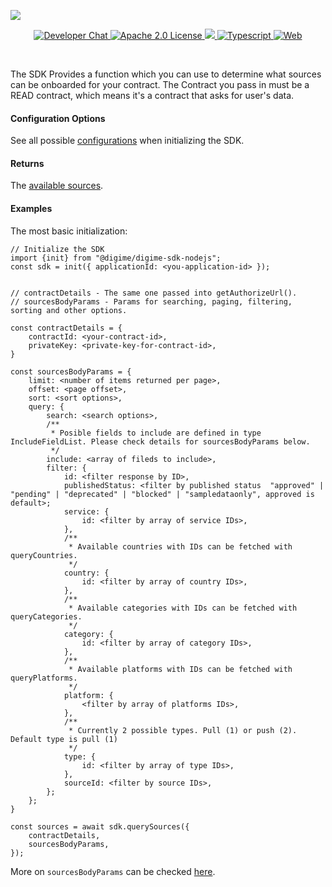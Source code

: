 ![](https://securedownloads.digi.me/partners/digime/SDKReadmeBanner.png)
<p align="center">
    <a href="https://developers.digi.me/slack/join">
        <img src="https://img.shields.io/badge/chat-slack-blueviolet.svg" alt="Developer Chat">
    </a>
    <a href="LICENSE">
        <img src="https://img.shields.io/badge/license-apache 2.0-blue.svg" alt="Apache 2.0 License">
    </a>
    <a href="#">
    	<img src="https://img.shields.io/badge/build-passing-brightgreen.svg">
    </a>
    <a href="https://www.typescriptlang.org/">
        <img src="https://img.shields.io/badge/language-typescript-ff69b4.svg" alt="Typescript">
    </a>
    <a href="https://developers.digi.me/">
        <img src="https://img.shields.io/badge/web-digi.me-red.svg" alt="Web">
    </a>
</p>

<br>

The SDK Provides a function which you can use to determine what sources can be onboarded for your contract.
The Contract you pass in must be a READ contract, which means it's a contract that asks for user's data.

#### Configuration Options
See all possible [configurations](../../../interfaces/Types.SDKConfiguration.html) when initializing the SDK.

#### Returns
The [available sources](../../../interfaces/Types.QuerySourcesResponse.html).

#### Examples
The most basic initialization:

```
// Initialize the SDK
import {init} from "@digime/digime-sdk-nodejs";
const sdk = init({ applicationId: <you-application-id> });


// contractDetails - The same one passed into getAuthorizeUrl().
// sourcesBodyParams - Params for searching, paging, filtering, sorting and other options.

const contractDetails = {
    contractId: <your-contract-id>,
    privateKey: <private-key-for-contract-id>,
}

const sourcesBodyParams = {
    limit: <number of items returned per page>,
    offset: <page offset>,
    sort: <sort options>,
    query: {
        search: <search options>,
        /**
         * Posible fields to include are defined in type IncludeFieldList. Please check details for sourcesBodyParams below.
         */
        include: <array of fileds to include>,
        filter: {
            id: <filter response by ID>,
            publishedStatus: <filter by published status  "approved" | "pending" | "deprecated" | "blocked" | "sampledataonly", approved is default>;
            service: {
                id: <filter by array of service IDs>,
            },
            /**
             * Available countries with IDs can be fetched with queryCountries.
             */
            country: {
                id: <filter by array of country IDs>,
            },
            /**
             * Available categories with IDs can be fetched with queryCategories.
             */
            category: {
                id: <filter by array of category IDs>,
            },
            /**
             * Available platforms with IDs can be fetched with queryPlatforms.
             */
            platform: {
                <filter by array of platforms IDs>,
            },
            /**
             * Currently 2 possible types. Pull (1) or push (2). Default type is pull (1)
             */
            type: {
                id: <filter by array of type IDs>,
            },
            sourceId: <filter by source IDs>,
        };
    };
}

const sources = await sdk.querySources({
    contractDetails,
    sourcesBodyParams,
});

```

More on `sourcesBodyParams` can be checked [here](../../../interfaces/Types.Internal.SourcesBodyParams.html).
